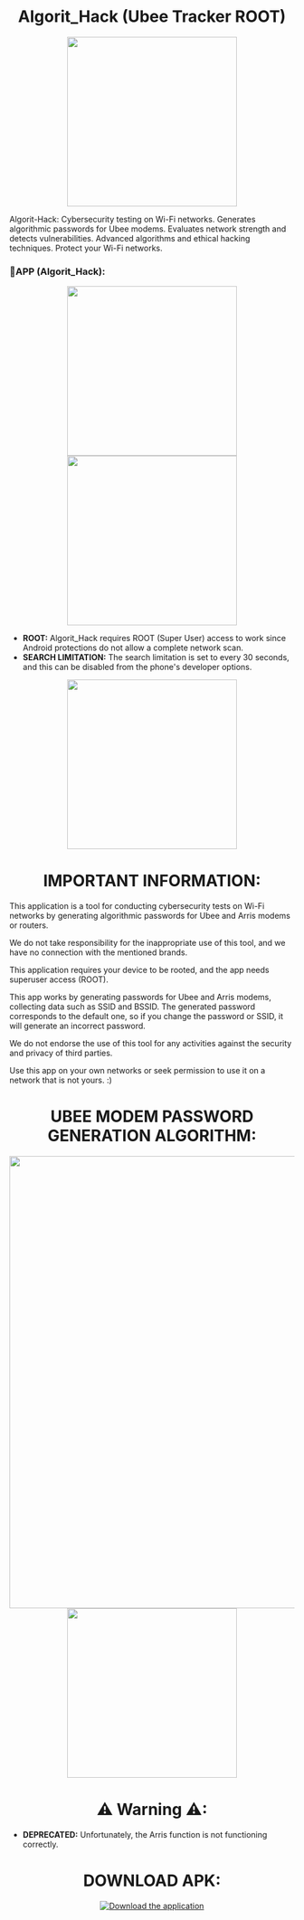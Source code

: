 <div align="center">
  <h1 align="center">Algorit_Hack (Ubee Tracker ROOT)</h1>
</div>

<div align="center">
  <img src="https://raw.githubusercontent.com/mega067/mega067/REPO/mega067_log.png" width="300">
</div>

<p>Algorit-Hack: Cybersecurity testing on Wi-Fi networks. Generates algorithmic passwords for Ubee modems. Evaluates network strength and detects vulnerabilities. Advanced algorithms and ethical hacking techniques. Protect your Wi-Fi networks.</p>

<h3>📱APP (Algorit_Hack):</h3>

<div align="center">
  <img src="https://raw.githubusercontent.com/mega067/algorit_hack/master/sour_img/Screenshot_2023-08-30-18-15-58-242_com.example.wi_fi.jpg" width="300">
  <img src="https://raw.githubusercontent.com/mega067/algorit_hack/master/sour_img/Screenshot_2023-08-30-18-16-16-722_com.example.wi_fi.jpg" width="300">
</div>

<ul>
  <li><strong>ROOT:</strong> Algorit_Hack requires ROOT (Super User) access to work since Android protections do not allow a complete network scan.</li>
  <li><strong>SEARCH LIMITATION:</strong> The search limitation is set to every 30 seconds, and this can be disabled from the phone's developer options.</li>
</ul>

<div align="center">
  <img src="https://raw.githubusercontent.com/mega067/algorit_hack/master/sour_img/Screenshot_2023-08-30-18-16-26-731_com.example.wi_fi.jpg" width="300">
</div>

<div align="center">
  <h1 align="center">IMPORTANT INFORMATION:</h1>
</div>
<p>This application is a tool for conducting cybersecurity tests on Wi-Fi networks by generating algorithmic passwords for Ubee and Arris modems or routers.
  
We do not take responsibility for the inappropriate use of this tool, and we have no connection with the mentioned brands.

This application requires your device to be rooted, and the app needs superuser access (ROOT).

This app works by generating passwords for Ubee and Arris modems, collecting data such as SSID and BSSID.
The generated password corresponds to the default one, so if you change the password or SSID, it will generate an incorrect password.

We do not endorse the use of this tool for any activities against the security and privacy of third parties. 

Use this app on your own networks or seek permission to use it on a network that is not yours. :) </p>

<div align="center">
  <h1 align="center">UBEE MODEM PASSWORD GENERATION ALGORITHM:</h1>

<p></p>
<img src="https://raw.githubusercontent.com/mega067/algorit_hack/master/sour_img/default-password.jpg" width="800">
<img src="https://raw.githubusercontent.com/mega067/algorit_hack/master/sour_img/Screenshot_2023-09-03-11-13-06-868_com.example.wi_fi.jpg" width="300">
</div>
<div align="center">
  <h1 align="center">⚠ Warning ⚠:</h1>
</div>
<ul>
  <li><strong>DEPRECATED:</strong> Unfortunately, the Arris function is not functioning correctly.</li>
</ul>
<p></p>
</div>

<div align="center">
  <h1 align="center">DOWNLOAD APK:</h1>
  
  <a href="https://github.com/mega067/algorit_hack/raw/master/app/release/app-release.apk">
    <img src="https://img.shields.io/badge/Download ✔ - Green?style=for-the-badge&color=4CAF50&labelColor=4CAF50&logoColor=black" alt="Download the application">
  </a>
</div>
